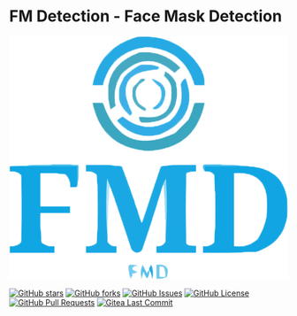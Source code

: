 # FM Detection - Face Mask Detection

![FMD Logo](DL_Detection/main/static/Images/readme_logo.png)

[![GitHub stars](https://img.shields.io/github/stars/mojikarimi/FM-Detection)](https://github.com/mojikarimi/FM-Detection/stargazers)
[![GitHub forks](https://img.shields.io/github/forks/mojikarimi/FM-detection)](https://github.com/mojikarimi/FM-Detection/network)
[![GitHub Issues](https://img.shields.io/github/issues/mojikarimi/FM-Detection)](https://github.com/mojikarimi/FM-Detection/issues)
[![GitHub License](https://img.shields.io/github/license/mojikarimi/FM-Detection)](https://github.com/mojikarimi/FM-Detection/blob/main/LICENSE)
[![GitHub Pull Requests](https://img.shields.io/github/issues-pr/mojikarimi/FM-Detection)](https://github.com/mojikarimi/FM-Detection/pulls)
[![Gitea Last Commit](https://img.shields.io/gitea/last-commit/mojikarimi/FM-Detection)](https://github.com/mojikarimi/FM-Detection/commits/main)

